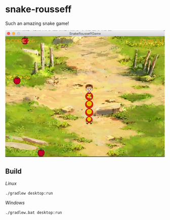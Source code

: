 # snake-rousseff

Such an amazing snake game!

![A screenshot of Snake Rousseff](https://raw.githubusercontent.com/tapiocalabs/snake-rousseff/master/snakerousseff-3.png)

## Build

*Linux*
```
./gradlew desktop:run
```

*Windows*
```
./gradlew.bat desktop:run
```
